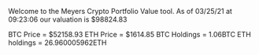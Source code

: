 Welcome to the Meyers Crypto Portfolio Value tool. 
As of 03/25/21 at 09:23:06 our valuation is $98824.83 

BTC Price = $52158.93
 ETH Price = $1614.85
BTC Holdings = 1.06BTC
 ETH holdings = 26.960005962ETH 
